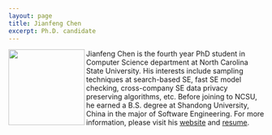 ```yaml
---
layout: page
title: Jianfeng Chen
excerpt: Ph.D. candidate
---
```


 
<img align="left" width="150"
src="{{site.url}}/img/chen.jpg"> Jianfeng Chen is the fourth year PhD student in Computer Science department at North Carolina State University. His interests include sampling techniques at search-based SE, fast SE model checking, cross-company SE data privacy preserving algorithms, etc. Before joining to NCSU, he earned a B.S. degree at Shandong University, China in the major of Software Engineering. For more information, please visit his [website](http://ginfung.github.io) and [resume](http://www4.ncsu.edu/~jchen37/resume.pdf).
